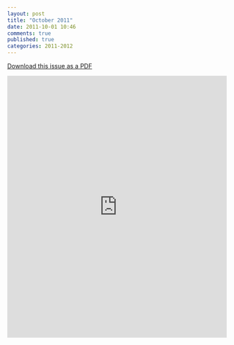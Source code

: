 ```yaml
---
layout: post
title: "October 2011"
date: 2011-10-01 10:46
comments: true
published: true
categories: 2011-2012
---
```


<p><a href="https://dl.dropboxusercontent.com/u/88008064/FrJournals/2011-2012/October%202011.pdf">Download this issue as a PDF</a></p>

<iframe class="scribd_iframe_embed" src="http://www.scribd.com/embeds/97310730/content?start_page=1&view_mode=list&access_key=key-19hv6wz3dl3c9u0yj1oc" data-auto-height="true" data-aspect-ratio="0.772727272727273" scrolling="no" id="doc_68838" width="100%" height="600" frameborder="0"></iframe>
